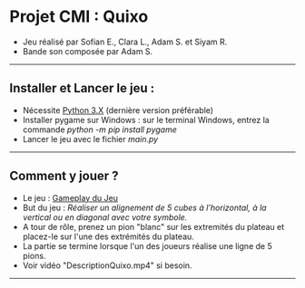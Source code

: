 # Projet CMI : Quixo
- Jeu réalisé par Sofian E., Clara L., Adam S. et Siyam R.
- Bande son composée par Adam S.
---
## Installer et Lancer le jeu :
- Nécessite [Python 3.X](https://www.python.org/downloads/) (dernière version préférable)
- Installer pygame sur Windows : sur le terminal Windows, entrez la commande *python -m pip install pygame*
- Lancer le jeu avec le fichier *main.py*
---
## Comment y jouer ?
- Le jeu : [Gameplay du Jeu](https://www.youtube.com/watch?v=qHnYcWv2whw)
- But du jeu : *Réaliser un alignement de 5 cubes à l’horizontal, à la vertical ou en diagonal avec votre symbole.*
- A tour de rôle, prenez un pion "blanc" sur les extremités du plateau et placez-le sur l'une des extrémités du plateau.
- La partie se termine lorsque l'un des joueurs réalise une ligne de 5 pions.
- Voir vidéo "DescriptionQuixo.mp4" si besoin.
---
